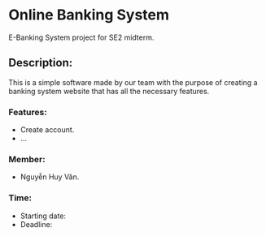 # Online Banking System
E-Banking System project for SE2 midterm.

## Description:
This is a simple software made by our team
with the purpose of creating a banking system website
that has all the necessary features.

### Features:
- Create account.
- ...

### Member:
- Nguyễn Huy Văn.

### Time:
* Starting date:
* Deadline:

